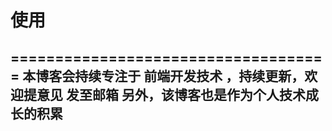 
# 使用
====================================
本博客会持续专注于 前端开发技术 ，持续更新，欢迎提意见 发至邮箱
另外，该博客也是作为个人技术成长的积累
------------------------------------